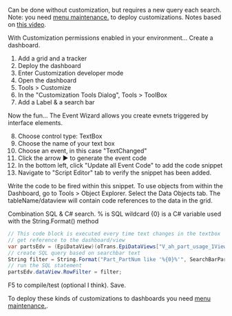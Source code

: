 Can be done without customization, but requires a new query each search.
Note: you need [menu maintenance.](https://www.youtube.com/watch?v=AobOja72Mqg) to deploy customizations. 
Notes based on [this video](https://www.youtube.com/watch?v=YsfRCq0Baek).


With Customization permissions enabled in your environment...
Create a dashboard.
1. Add a grid and a tracker
2. Deploy the dashboard
3. Enter Customization developer mode
4. Open the dashboard
5. Tools > Customize
6. In the "Customization Tools Dialog", Tools > ToolBox
7. Add a Label & a search bar

Now the fun...
The Event Wizard allows you create evnets triggered by interface elements.

8. Choose control type: TextBox
9. Choose the name of your text box
10. Choose an event, in this case "TextChanged"
11. Click the arrow ▶ to generate the event code
12. In the bottom left, click "Update all Event Code" to add the code snippet
13. Navigate to "Script Editor" tab to verify the snippet has been added.

Write the code to be fired within this snippet.
To use objects from within the Dashboard, go to Tools > Object Explorer.
Select the Data Objects tab. The tableName/dataview will contain code references to the data in the grid.

Combination SQL & C# search.
% is SQL wildcard
{0} is a C# variable used with the String.Format() method

```C#
// This code block is executed every time text changes in the textbox
// get reference to the dashboard/view
var partsEdv = (EpiDataView)(oTrans.EpiDataViews["V_ah_part_usage_1View"]);
// create SQL query based on searchbar text
String filter = String.Format("Part_PartNum like '%{0}%'", SearchBarPartUsage.Text);
// run the SQL statement
partsEdv.dataView.RowFilter = filter;
```

F5 to compile/test (optional I think).
Save.

To deploy these kinds of customizations to dashboards you need [menu maintenance.](https://www.youtube.com/watch?v=AobOja72Mqg).

